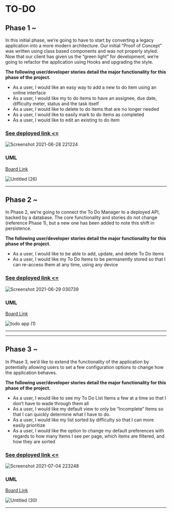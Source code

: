 # TO-DO


## Phase 1 ~ 

In this initial phase, we’re going to have to start by converting a legacy application into a more modern architecture. Our initial “Proof of Concept” was written using class based components and was not properly styled. Now that our client has given us the “green light” for development, we’re going to refactor the application using Hooks and upgrading the style.

**The following user/developer stories detail the major functionality for this phase of the project.**

- As a user, I would like an easy way to add a new to do item using an online interface
- As a user, I would like my to do items to have an assignee, due date, difficulty meter, status and the task itself
- As a user, I would like to delete to do items that are no longer needed
- As a user, I would like to easily mark to do items as completed
- As a user, I would like to edit an existing to do item

### [See deployed link <=](https://60da1cfbba31a12b7938040d--fervent-swartz-8d7aa3.netlify.app/)


![Screenshot 2021-06-28 221224](https://user-images.githubusercontent.com/78326110/123691212-0063d480-d85e-11eb-92b2-da1eabd72cb0.png)

### UML 

[Board Link](https://miro.com/welcomeonboard/SEpTRVpGMVNkQ0RjU0NiclRORUpRcW5TdE9rRmowTTJKYkVyVEl3YVVLd2lyOHZDQkNDVWNac2ZuR3QybHVvSHwzMDc0NDU3MzU3MzU4Mjc2Mjk1)

![Untitled (26)](https://user-images.githubusercontent.com/78326110/123693426-b4fef580-d860-11eb-8594-f188a7d2e0ec.jpg)

***

## Phase 2 ~ 

In Phase 2, we’re going to connect the To Do Manager to a deployed API, backed by a database. The core functionality and stories do not change (reference Phase 1), but a new one has been added to note this shift in persistence.

**The following user/developer stories detail the major functionality for this phase of the project.**

- As a user, I would like to be able to add, update, and delete To Do items
- As a user, I would like my To Do Items to be permanently stored so that I can re-access them at any time, using any device

### [See deployed link <=](https://60da63755f136d3f04a4c47b--hungry-hawking-4e1535.netlify.app/)

![Screenshot 2021-06-29 030739](https://user-images.githubusercontent.com/78326110/123718428-c27ba600-d887-11eb-8bd8-b3c9e4d791f1.png)


### UML 

[Board Link](https://miro.com/welcomeonboard/SEpTRVpGMVNkQ0RjU0NiclRORUpRcW5TdE9rRmowTTJKYkVyVEl3YVVLd2lyOHZDQkNDVWNac2ZuR3QybHVvSHwzMDc0NDU3MzU3MzU4Mjc2Mjk1)

![todo app (1)](https://user-images.githubusercontent.com/78326110/123719637-b2b19100-d88a-11eb-84e1-68a5db2677b6.jpg)

***

***

## Phase 3 ~ 

In Phase 3, we’d like to extend the functionality of the application by potentially allowing users to set a few configuration options to change how the application behaves. 

**The following user/developer stories detail the major functionality for this phase of the project.**

- As a user, I would like to see my To Do List Items a few at a time so that I don’t have to wade through them all
- As a user, I would like my default view to only be “Incomplete” Items so that I can quickly determine what I have to do.
- As a user, I would like my list sorted by difficulty so that I can more easily prioritize
- As a user, I would like the option to change my default preferences with regards to how many Items I see per page, which items are filtered, and how they are sorted

### [See deployed link <=](https://60e20c530d8a139c9669ae8f--goofy-hopper-dbb964.netlify.app/)

![Screenshot 2021-07-04 223248](https://user-images.githubusercontent.com/78326110/124397312-db68d900-dd17-11eb-9912-5652b8739bc1.png)


### UML 

[Board Link](https://miro.com/welcomeonboard/anpCZjkxV2w2WHlYM0NPTGdPUWRBMTNPZ3RyYXN2MVliQkFzQWdqUWg1alVRajFLU0k2aE5JUk5TWHd0MEZOSnwzMDc0NDU3MzU3MzU4Mjc2Mjk1)

![Untitled (30)](https://user-images.githubusercontent.com/78326110/124368190-4dcdb080-dc67-11eb-8e7e-20743624d6a9.jpg)


***


